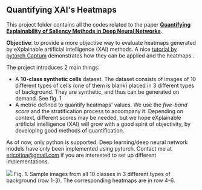 
## Quantifying XAI's Heatmaps
This project folder contains all the codes related to the paper [**Quantifying Explainability of Saliency Methods in Deep Neural Networks**](https://arxiv.org/abs/2009.02899). 

**Objective**: to provide a more objective way to evaluate heatmaps generated by eXplainable artificial intelligence (XAI) methods. A nice [tutorial by pytorch Captum](https://captum.ai/tutorials/Resnet_TorchVision_Interpret) demonstrates how they can be applied and the heatmaps . 

The project introduces 2 main things:
* A **10-class synthetic cells** dataset. The dataset consists of images of 10 different types of cells (one of them is blank) placed in 3 different types of background. They are synthetic, and thus can be generated on demand. See fig. 1
* A metric defined to quantify heatmaps' values. We use the *five-band score* and the stratification process to accompany it. Depending on context, different scores may be needed, but we hope eXplainable artificial intelligence (XAI) will grow with a good spirit of objectivity, by developing good methods of quantification.

As of now, only python is supported. Deep learning/deep neural network models have only been implemented using pytorch. Contact me at ericotjoa@gmail.com if you are interested to set up different implementations.


![](https://drive.google.com/uc?export=view&id=1GjHAn62ahfeBOaRoxcVMOwpMuQP7nFN2)
Fig. 1. Sample images from all 10 classes in 3 different types of background (row 1-3). The corresponding heatmaps are in row 4-6.
